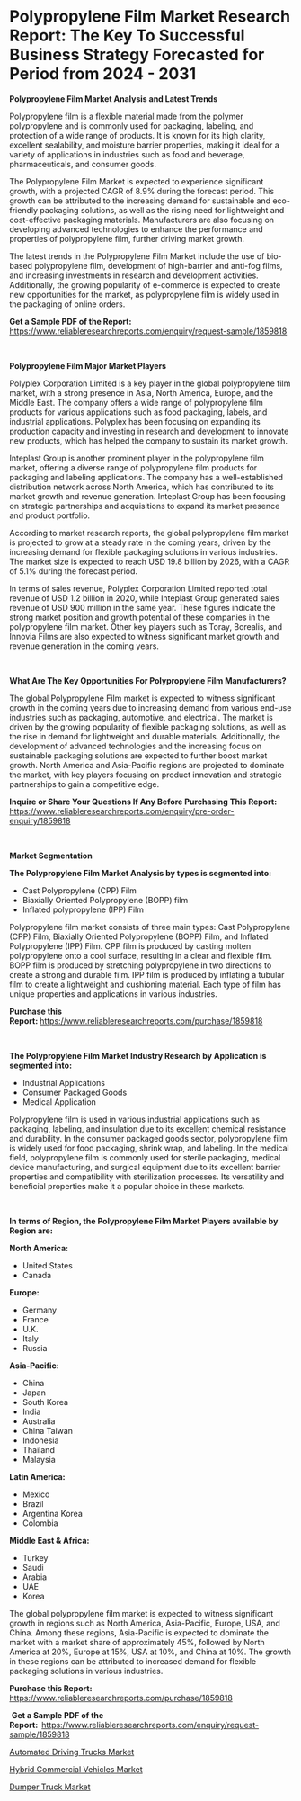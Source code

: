 <p><h1>Polypropylene Film Market Research Report: The Key To Successful Business Strategy Forecasted for Period from 2024 - 2031</h1></p><p><strong>Polypropylene Film Market Analysis and Latest Trends</strong></p>
<p><p>Polypropylene film is a flexible material made from the polymer polypropylene and is commonly used for packaging, labeling, and protection of a wide range of products. It is known for its high clarity, excellent sealability, and moisture barrier properties, making it ideal for a variety of applications in industries such as food and beverage, pharmaceuticals, and consumer goods.</p><p>The Polypropylene Film Market is expected to experience significant growth, with a projected CAGR of 8.9% during the forecast period. This growth can be attributed to the increasing demand for sustainable and eco-friendly packaging solutions, as well as the rising need for lightweight and cost-effective packaging materials. Manufacturers are also focusing on developing advanced technologies to enhance the performance and properties of polypropylene film, further driving market growth.</p><p>The latest trends in the Polypropylene Film Market include the use of bio-based polypropylene film, development of high-barrier and anti-fog films, and increasing investments in research and development activities. Additionally, the growing popularity of e-commerce is expected to create new opportunities for the market, as polypropylene film is widely used in the packaging of online orders.</p></p>
<p><strong>Get a Sample PDF of the Report:&nbsp;</strong> <a href="https://www.reliableresearchreports.com/enquiry/request-sample/1859818">https://www.reliableresearchreports.com/enquiry/request-sample/1859818</a></p>
<p>&nbsp;</p>
<p><strong>Polypropylene Film Major Market Players</strong></p>
<p><p>Polyplex Corporation Limited is a key player in the global polypropylene film market, with a strong presence in Asia, North America, Europe, and the Middle East. The company offers a wide range of polypropylene film products for various applications such as food packaging, labels, and industrial applications. Polyplex has been focusing on expanding its production capacity and investing in research and development to innovate new products, which has helped the company to sustain its market growth.</p><p>Inteplast Group is another prominent player in the polypropylene film market, offering a diverse range of polypropylene film products for packaging and labeling applications. The company has a well-established distribution network across North America, which has contributed to its market growth and revenue generation. Inteplast Group has been focusing on strategic partnerships and acquisitions to expand its market presence and product portfolio.</p><p>According to market research reports, the global polypropylene film market is projected to grow at a steady rate in the coming years, driven by the increasing demand for flexible packaging solutions in various industries. The market size is expected to reach USD 19.8 billion by 2026, with a CAGR of 5.1% during the forecast period.</p><p>In terms of sales revenue, Polyplex Corporation Limited reported total revenue of USD 1.2 billion in 2020, while Inteplast Group generated sales revenue of USD 900 million in the same year. These figures indicate the strong market position and growth potential of these companies in the polypropylene film market. Other key players such as Toray, Borealis, and Innovia Films are also expected to witness significant market growth and revenue generation in the coming years.</p></p>
<p>&nbsp;</p>
<p><strong>What Are The Key Opportunities For Polypropylene Film Manufacturers?</strong></p>
<p><p>The global Polypropylene Film market is expected to witness significant growth in the coming years due to increasing demand from various end-use industries such as packaging, automotive, and electrical. The market is driven by the growing popularity of flexible packaging solutions, as well as the rise in demand for lightweight and durable materials. Additionally, the development of advanced technologies and the increasing focus on sustainable packaging solutions are expected to further boost market growth. North America and Asia-Pacific regions are projected to dominate the market, with key players focusing on product innovation and strategic partnerships to gain a competitive edge.</p></p>
<p><strong>Inquire or Share Your Questions If Any Before Purchasing This Report:</strong> <a href="https://www.reliableresearchreports.com/enquiry/pre-order-enquiry/1859818">https://www.reliableresearchreports.com/enquiry/pre-order-enquiry/1859818</a></p>
<p>&nbsp;</p>
<p><strong>Market Segmentation</strong></p>
<p><strong>The Polypropylene Film Market Analysis by types is segmented into:</strong></p>
<p><ul><li>Cast Polypropylene (CPP) Film</li><li>Biaxially Oriented Polypropylene (BOPP) film</li><li>Inflated polypropylene (IPP) Film</li></ul></p>
<p><p>Polypropylene film market consists of three main types: Cast Polypropylene (CPP) Film, Biaxially Oriented Polypropylene (BOPP) Film, and Inflated Polypropylene (IPP) Film. CPP film is produced by casting molten polypropylene onto a cool surface, resulting in a clear and flexible film. BOPP film is produced by stretching polypropylene in two directions to create a strong and durable film. IPP film is produced by inflating a tubular film to create a lightweight and cushioning material. Each type of film has unique properties and applications in various industries.</p></p>
<p><strong>Purchase this Report:&nbsp;</strong><a href="https://www.reliableresearchreports.com/purchase/1859818">https://www.reliableresearchreports.com/purchase/1859818</a></p>
<p>&nbsp;</p>
<p><strong>The Polypropylene Film Market Industry Research by Application is segmented into:</strong></p>
<p><ul><li>Industrial Applications</li><li>Consumer Packaged Goods</li><li>Medical Application</li></ul></p>
<p><p>Polypropylene film is used in various industrial applications such as packaging, labeling, and insulation due to its excellent chemical resistance and durability. In the consumer packaged goods sector, polypropylene film is widely used for food packaging, shrink wrap, and labeling. In the medical field, polypropylene film is commonly used for sterile packaging, medical device manufacturing, and surgical equipment due to its excellent barrier properties and compatibility with sterilization processes. Its versatility and beneficial properties make it a popular choice in these markets.</p></p>
<p>&nbsp;</p>
<p><strong>In terms of Region, the Polypropylene Film Market Players available by Region are:</strong></p>
<p>
    <p> <strong> North America: </strong>
        <ul>
            <li>United States</li>
            <li>Canada</li>
        </ul>
        </p> 
    <p> <strong> Europe: </strong>
        <ul>
            <li>Germany</li>
            <li>France</li>
            <li>U.K.</li>
            <li>Italy</li>
            <li>Russia</li>
        </ul>
        </p> 
    <p> <strong> Asia-Pacific: </strong>
        <ul>
            <li>China</li>
            <li>Japan</li>
            <li>South Korea</li>
            <li>India</li>
            <li>Australia</li>
            <li>China Taiwan</li>
            <li>Indonesia</li>
            <li>Thailand</li>
            <li>Malaysia</li>
        </ul>
        </p> 
    <p> <strong> Latin America: </strong>
        <ul>
            <li>Mexico</li>
            <li>Brazil</li>
            <li>Argentina Korea</li>
            <li>Colombia</li>
        </ul>
        </p> 
    <p> <strong> Middle East & Africa: </strong>
        <ul>
            <li>Turkey</li>
            <li>Saudi</li>
            <li>Arabia</li>
            <li>UAE</li>
            <li>Korea</li>
        </ul>
    </p>
    </p>
<p><p>The global polypropylene film market is expected to witness significant growth in regions such as North America, Asia-Pacific, Europe, USA, and China. Among these regions, Asia-Pacific is expected to dominate the market with a market share of approximately 45%, followed by North America at 20%, Europe at 15%, USA at 10%, and China at 10%. The growth in these regions can be attributed to increased demand for flexible packaging solutions in various industries.</p></p>
<p><strong>Purchase this Report: </strong><a href="https://www.reliableresearchreports.com/purchase/1859818">https://www.reliableresearchreports.com/purchase/1859818</a></p>
<p>&nbsp;<strong>Get a Sample PDF of the Report:&nbsp;&nbsp;</strong><a href="https://www.reliableresearchreports.com/enquiry/request-sample/1859818">https://www.reliableresearchreports.com/enquiry/request-sample/1859818</a></p>
<p><strong></strong></p>
<p><p><a href="https://view.publitas.com/reportprime-1/automated-driving-trucks-market-research-report-forecasted-for-period-from-2023-2030-by-market-type-market-application-and-region/">Automated Driving Trucks Market</a></p><p><a href="https://view.publitas.com/reportprime-1/hybrid-commercial-vehicles-market-size-share-trends-analysis-report-by-application-regional-outlook-competitive-strategies-and-segment-forecasts-2023-2030/">Hybrid Commercial Vehicles Market</a></p><p><a href="https://view.publitas.com/reportprime-1/global-dumper-truck-market-by-types-applications-and-major-players-with-regional-growth-rate-analysis-and-development-situation-from-2023-to-2030/">Dumper Truck Market</a></p></p>